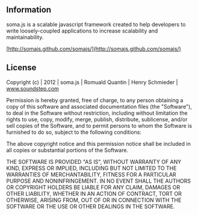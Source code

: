 ## Information

soma.js is a scalable javascript framework created to help developers to write loosely-coupled applications to increase scalability and maintainability.

[http://somajs.github.com/somajs/](http://somajs.github.com/somajs/)

## License

Copyright (c) | 2012 | soma.js | Romuald Quantin | Henry Schmieder | www.soundstep.com

Permission is hereby granted, free of charge, to any person obtaining a copy of this software and associated documentation
files (the "Software"), to deal in the Software without restriction, including without limitation the rights to use, copy,
modify, merge, publish, distribute, sublicense, and/or sell copies of the Software, and to permit persons to whom the Software
is furnished to do so, subject to the following conditions:

The above copyright notice and this permission notice shall be included in all copies or substantial portions of the Software.

THE SOFTWARE IS PROVIDED "AS IS", WITHOUT WARRANTY OF ANY KIND, EXPRESS OR IMPLIED, INCLUDING BUT NOT LIMITED TO THE WARRANTIES
OF MERCHANTABILITY, FITNESS FOR A PARTICULAR PURPOSE AND NONINFRINGEMENT. IN NO EVENT SHALL THE AUTHORS OR COPYRIGHT HOLDERS BE
LIABLE FOR ANY CLAIM, DAMAGES OR OTHER LIABILITY, WHETHER IN AN ACTION OF CONTRACT, TORT OR OTHERWISE, ARISING FROM, OUT OF OR
IN CONNECTION WITH THE SOFTWARE OR THE USE OR OTHER DEALINGS IN THE SOFTWARE.
